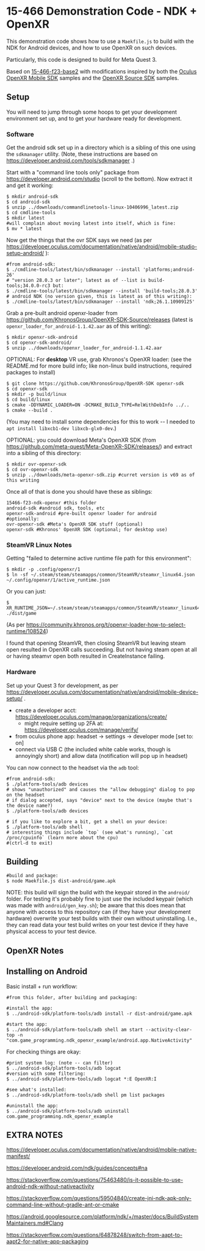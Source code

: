 # 15-466 Demonstration Code - NDK + OpenXR

This demonstration code shows how to use a `Maekfile.js` to build with the NDK for Android devices, and how to use OpenXR on such devices.

Particularly, this code is designed to build for Meta Quest 3.

Based on [15-466-f23-base2](https://github.com/15-466/15-466-f23-base2) with modifications inspired by both the [Oculus OpenXR Mobile SDK](https://developer.oculus.com/downloads/package/oculus-openxr-mobile-sdk/) samples and the [OpenXR Source SDK](https://github.com/KhronosGroup/OpenXR-SDK-Source) samples.

## Setup

You will need to jump through some hoops to get your development environment set up, and to get your hardware ready for development.

### Software

Get the android sdk set up in a directory which is a sibling of this one using the `sdkmanager` utility. (Note, these instructions are based on https://developer.android.com/tools/sdkmanager .)


Start with a "command line tools only" package from https://developer.android.com/studio (scroll to the bottom). Now extract it and get it working:

```
$ mkdir android-sdk
$ cd android-sdk
$ unzip ../downloads/commandlinetools-linux-10406996_latest.zip
$ cd cmdline-tools
$ mkdir latest
#will complain about moving latest into itself, which is fine:
$ mv * latest

```

Now get the things that the ovr SDK says we need (as per https://developer.oculus.com/documentation/native/android/mobile-studio-setup-android/ ):
```
#from android-sdk:
$ ./cmdline-tools/latest/bin/sdkmanager --install 'platforms;android-26'
# "version 28.0.3 or later"; latest as of --list is build-tools;34.0.0-rc3 but:
$ ./cmdline-tools/latest/bin/sdkmanager --install 'build-tools;28.0.3'
# android NDK (no version given, this is latest as of this writing):
$ ./cmdline-tools/latest/bin/sdkmanager --install 'ndk;26.1.10909125'
```

Grab a pre-built android openxr-loader from https://github.com/KhronosGroup/OpenXR-SDK-Source/releases (latest is `openxr_loader_for_android-1.1.42.aar` as of this writing):
```
$ mkdir openxr-sdk-android
$ cd openxr-sdk-android/
$ unzip ../downloads/openxr_loader_for_android-1.1.42.aar 
```

OPTIONAL: For **desktop** VR use, grab Khronos's OpenXR loader: (see the README.md for more build info; like non-linux build instructions, required packages to install)
```
$ git clone https://github.com/KhronosGroup/OpenXR-SDK openxr-sdk
$ cd openxr-sdk
$ mkdir -p build/linux
$ cd build/linux
$ cmake -DDYNAMIC_LOADER=ON -DCMAKE_BUILD_TYPE=RelWithDebInfo ../..
$ cmake --build .
```
(You may need to install some dependencies for this to work -- I needed to `apt install libxcb1-dev libxcb-glx0-dev`.)

OPTIONAL: you could download Meta's OpenXR SDK (from https://github.com/meta-quest/Meta-OpenXR-SDK/releases/) and extract into a sibling of this directory:
```
$ mkdir ovr-openxr-sdk
$ cd ovr-openxr-sdk
$ unzip ../downloads/meta-openxr-sdk.zip #curret version is v69 as of this writing
```

Once all of that is done you should have these as siblings:
```
15466-f23-ndk-openxr #this folder
android-sdk #android sdk, tools, etc
openxr-sdk-android #pre-built openxr loader for android
#optionally:
ovr-openxr-sdk #Meta's OpenXR SDK stuff (optional)
openxr-sdk #Khronos' OpenXR SDK (optional; for desktop use)
```

### SteamVR Linux Notes

Getting "failed to determine active runtime file path for this environment":

```
$ mkdir -p .config/openxr/1
$ ln -sf ~/.steam/steam/steamapps/common/SteamVR/steamxr_linux64.json ~/.config/openxr/1/active_runtime.json
```

Or you can just:
```
$ XR_RUNTIME_JSON=~/.steam/steam/steamapps/common/SteamVR/steamxr_linux64.json ./dist/game
```
(As per https://community.khronos.org/t/openxr-loader-how-to-select-runtime/108524)


I found that opening SteamVR, then closing SteamVR but leaving steam open resulted in OpenXR calls succeeding. But not having steam open at all or having steamvr open both resulted in CreateInstance failing.

### Hardware

Set up your Quest 3 for development, as per https://developer.oculus.com/documentation/native/android/mobile-device-setup/ .
- create a developer acct: https://developer.oculus.com/manage/organizations/create/
  - might require setting up 2FA at: https://developer.oculus.com/manage/verify/
- from oculus phone app: headset -> settings -> developer mode [set to: on]
- connect via USB C (the included white cable works, though is annoyingly short) and allow data (notification will pop up in headset)


You can now connect to the headset via the `adb` tool:
```
#from android-sdk:
$ ./platform-tools/adb devices
# shows "unauthorized" and causes the "allow debugging" dialog to pop on the headset
# if dialog accepted, says "device" next to the device (maybe that's the device name?)
$ ./platform-tools/adb devices

# if you like to explore a bit, get a shell on your device:
$ ./platform-tools/adb shell
# interesting things include `top` (see what's running), `cat /proc/cpuinfo` (learn more about the cpu)
#(ctrl-d to exit)

```

## Building

```
#build and package:
$ node Maekfile.js dist-android/game.apk
```

NOTE: this build will sign the build with the keypair stored in the `android/` folder. For testing it's probably fine to just use the included keypair (which was made with `android/gen_key.sh`); be aware that this does mean that anyone with access to this repository can (if they have your development hardware) overwrite your test builds with their own without uninstalling. I.e., they can read data your test build writes on your test device if they have physical access to your test device.

## OpenXR Notes

## Installing on Android


Basic install + run workflow:
```
#from this folder, after building and packaging:

#install the app:
$ ../android-sdk/platform-tools/adb install -r dist-android/game.apk

#start the app:
$ ../android-sdk/platform-tools/adb shell am start --activity-clear-top -n "com.game_programming.ndk_openxr_example/android.app.NativeActivity"
```

For checking things are okay:
```
#print system log: (note -- can filter)
$ ../android-sdk/platform-tools/adb logcat
#version with some filtering:
$ ../android-sdk/platform-tools/adb logcat *:E OpenXR:I

#see what's installed:
$ ../android-sdk/platform-tools/adb shell pm list packages

#uninstall the app:
$ ../android-sdk/platform-tools/adb uninstall com.game_programming.ndk_openxr_example
```



## EXTRA NOTES

https://developer.oculus.com/documentation/native/android/mobile-native-manifest/

https://developer.android.com/ndk/guides/concepts#na

https://stackoverflow.com/questions/75463480/is-it-possible-to-use-android-ndk-without-nativeactivity


https://stackoverflow.com/questions/59504840/create-jni-ndk-apk-only-command-line-without-gradle-ant-or-cmake

https://android.googlesource.com/platform/ndk/+/master/docs/BuildSystemMaintainers.md#Clang


https://stackoverflow.com/questions/64878248/switch-from-aapt-to-aapt2-for-native-app-packaging
